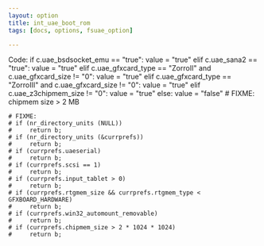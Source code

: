 ```yaml
---
layout: option
title: int_uae_boot_rom
tags: [docs, options, fsuae_option]

---
```


Code:
    if c.uae_bsdsocket_emu == "true":
        value = "true"
    elif c.uae_sana2 == "true":
        value = "true"
    elif c.uae_gfxcard_type == "ZorroII" and c.uae_gfxcard_size != "0":
        value = "true"
    elif c.uae_gfxcard_type == "ZorroIII" and c.uae_gfxcard_size != "0":
        value = "true"
    elif c.uae_z3chipmem_size != "0":
        value = "true"
    else:
        value = "false"
    # FIXME: chipmem size > 2 MB

    # FIXME:
    # if (nr_directory_units (NULL))
    #     return b;
    # if (nr_directory_units (&currprefs))
    #     return b;
    # if (currprefs.uaeserial)
    #     return b;
    # if (currprefs.scsi == 1)
    #     return b;
    # if (currprefs.input_tablet > 0)
    #     return b;
    # if (currprefs.rtgmem_size && currprefs.rtgmem_type < GFXBOARD_HARDWARE)
    #     return b;
    # if (currprefs.win32_automount_removable)
    #     return b;
    # if (currprefs.chipmem_size > 2 * 1024 * 1024)
    #     return b;
